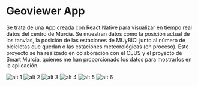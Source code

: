 # Geoviewer App

Se trata de una App creada con React Native para visualizar en tiempo real datos del centro de Murcia. Se muestran datos como la posición actual de los tanvías,
la posición de las estaciones de MUyBICI junto al número de bicicletas que quedan o las estaciones meteorológicas (en proceso). Este proyecto se ha realizado en
colaboración con el CEUS y el proyecto de Smart Murcia, quienes me han proporcionado los datos para mostrarlos en la aplicación.

![alt 1](https://res.cloudinary.com/journal-udemy-app/image/upload/v1662417293/geoviewer/tcivq5yj5sksbftfsh1g.jpg?w=300)
![alt 2](https://res.cloudinary.com/journal-udemy-app/image/upload/v1662417292/geoviewer/jhcyksqt9od9ykracf0n.jpg)
![alt 3](https://res.cloudinary.com/journal-udemy-app/image/upload/v1662417289/geoviewer/marfwfskrcbcsluryhks.jpg)
![alt 4](https://res.cloudinary.com/journal-udemy-app/image/upload/v1662417288/geoviewer/eu8jbkeqi4czit5lysn2.jpg)
![alt 5](https://res.cloudinary.com/journal-udemy-app/image/upload/v1662417285/geoviewer/hubp9kdin9wdlkwbivsh.jpg)
![alt 6](https://res.cloudinary.com/journal-udemy-app/image/upload/v1662417284/geoviewer/p8w5j9wsw7eq4nvycyo4.jpg)
